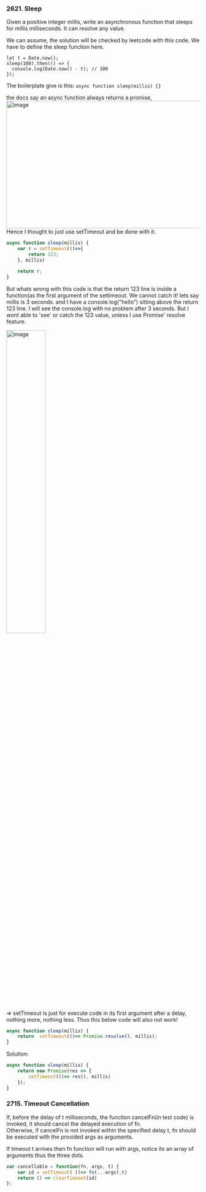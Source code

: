 ### 2621. Sleep  

Given a positive integer millis, write an asynchronous function that sleeps for millis milliseconds. It can resolve any value.

We can assume, the solution will be checked by leetcode with this code. We have to define the sleep function here.
```
let t = Date.now();
sleep(100).then(() => {
  console.log(Date.now() - t); // 100
});
```

The boilerplate give is this: `async function sleep(millis) {}`

the docs say an async function always returns a promise,  
<img width="1447" height="332" alt="image" src="https://github.com/user-attachments/assets/26ba7289-a46b-42d2-bd45-6e0a169cc404" />  
Hence I thought to just use setTimeout and be done with it.  
```js
async function sleep(millis) {
    var r = setTimeout(()=>{
        return 123;
    }, millis) 

    return r;
}
```
But whats wrong with this code is that the return 123 line is inside a function(as the first argument of the settimeout. We cannot catch it! lets say millis is 3 seconds. and I have a console.log("hello") sitting above the return 123 line. I will see the console.log with no problem after 3 seconds. But I wont able to 'see' or catch the 123 value, unless I use Promise' resolve feature.    

  
<img width=45% height=45% alt="image" src="https://github.com/user-attachments/assets/db0a761d-cd48-49c0-ab6f-24a0f6bf2bf3" />  

=> setTimeout is just for execute code in its first argument after a delay, nothing more, nothing less.  Thus this below code will also not work!  

```js
async function sleep(millis) {
    return  setTimeout(()=> Promise.resolve(), millis);
}
```

Solution:  

```js
async function sleep(millis) {
    return new Promise(res => {
        setTimeout(()=> res(), millis)
    });
}
```




### 2715. Timeout Cancellation
If, before the delay of t milliseconds, the function cancelFn(in test code) is invoked, it should cancel the delayed execution of fn.  
Otherwise, if cancelFn is not invoked within the specified delay t, fn should be executed with the provided args as arguments.

If timeout t arrives then fn function will run with args, notice its an array of arguments thus the three dots.  
```js
var cancellable = function(fn, args, t) {
    var id = setTimeout( ()=> fn(...args),t)
    return () => clearTimeout(id)
};
```

